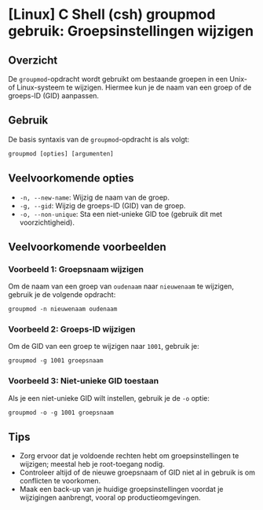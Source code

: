 # [Linux] C Shell (csh) groupmod gebruik: Groepsinstellingen wijzigen

## Overzicht
De `groupmod`-opdracht wordt gebruikt om bestaande groepen in een Unix- of Linux-systeem te wijzigen. Hiermee kun je de naam van een groep of de groeps-ID (GID) aanpassen.

## Gebruik
De basis syntaxis van de `groupmod`-opdracht is als volgt:

```csh
groupmod [opties] [argumenten]
```

## Veelvoorkomende opties
- `-n, --new-name`: Wijzig de naam van de groep.
- `-g, --gid`: Wijzig de groeps-ID (GID) van de groep.
- `-o, --non-unique`: Sta een niet-unieke GID toe (gebruik dit met voorzichtigheid).

## Veelvoorkomende voorbeelden

### Voorbeeld 1: Groepsnaam wijzigen
Om de naam van een groep van `oudenaam` naar `nieuwenaam` te wijzigen, gebruik je de volgende opdracht:

```csh
groupmod -n nieuwenaam oudenaam
```

### Voorbeeld 2: Groeps-ID wijzigen
Om de GID van een groep te wijzigen naar `1001`, gebruik je:

```csh
groupmod -g 1001 groepsnaam
```

### Voorbeeld 3: Niet-unieke GID toestaan
Als je een niet-unieke GID wilt instellen, gebruik je de `-o` optie:

```csh
groupmod -o -g 1001 groepsnaam
```

## Tips
- Zorg ervoor dat je voldoende rechten hebt om groepsinstellingen te wijzigen; meestal heb je root-toegang nodig.
- Controleer altijd of de nieuwe groepsnaam of GID niet al in gebruik is om conflicten te voorkomen.
- Maak een back-up van je huidige groepsinstellingen voordat je wijzigingen aanbrengt, vooral op productieomgevingen.